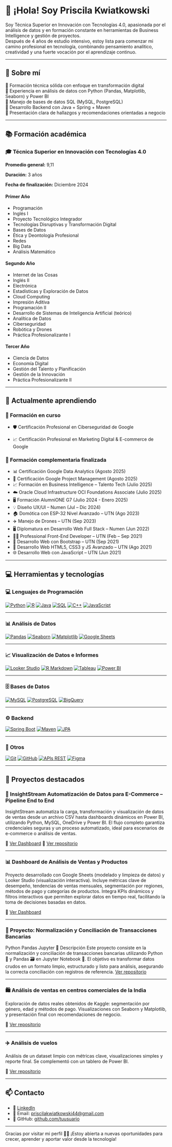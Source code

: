 # 👋 ¡Hola! Soy Priscila Kwiatkowski

Soy Técnica Superior en Innovación con Tecnologías 4.0, apasionada por el análisis de datos y en formación constante en herramientas de Business Intelligence y gestión de proyectos.  
Después de 4 años de estudio intensivo, estoy lista para comenzar mi camino profesional en tecnología, combinando pensamiento analítico, creatividad y una fuerte vocación por el aprendizaje continuo.

---

## 🚀 Sobre mí

🔹 Formación técnica sólida con enfoque en transformación digital  
🔹 Experiencia en análisis de datos con Python (Pandas, Matplotlib, Seaborn) y Power BI  
🔹 Manejo de bases de datos SQL (MySQL, PostgreSQL)  
🔹 Desarrollo Backend con Java + Spring + Maven  
🔹 Presentación clara de hallazgos y recomendaciones orientadas a negocio  

---

## 📚 Formación académica

### 🎓 **Técnica Superior en Innovación con Tecnologías 4.0**  
**Promedio general:** 9,11  

**Duración:** 3 años

**Fecha de finalización:** Diciembre 2024

#### Primer Año
- Programación
- Inglés I
- Proyecto Tecnológico Integrador
- Tecnologías Disruptivas y Transformación Digital
- Bases de Datos
- Ética y Deontología Profesional
- Redes
- Big Data
- Análisis Matemático

#### Segundo Año
- Internet de las Cosas
- Inglés II
- Electrónica
- Estadísticas y Exploración de Datos
- Cloud Computing
- Impresión Aditiva
- Programación II
- Desarrollo de Sistemas de Inteligencia Artificial (teórico)
- Analítica de Datos
- Ciberseguridad
- Robótica y Drones
- Práctica Profesionalizante I

#### Tercer Año
- Ciencia de Datos
- Economía Digital
- Gestión del Talento y Planificación
- Gestión de la Innovación
- Práctica Profesionalizante II

---

## 🌱 Actualmente aprendiendo

### 📘 Formación en curso
- 🛡️ Certificación Profesional en Ciberseguridad de Google

- 📈 Certificación Profesional en Marketing Digital & E-commerce de Google
  
### 📌 Formación complementaria finalizada
- 📊 Certificación Google Data Analytics (Agosto 2025)
- 📁 Certificación Google Project Management (Agosto 2025)
- 📈 Formación en Business Intelligence – Talento Tech (Julio 2025)
- ☁️ Oracle Cloud Infrastructure OCI Foundations Associate (Julio 2025)
- 🖥️ Formación AlumniONE G7 (Julio 2024 - Enero 2025)
- 💡 Diseño UX/UI – Numen (Jul – Dic 2024)
- 🏠 Domótica con ESP-32 Nivel Avanzado – UTN (Ago 2023)
- ✈️ Manejo de Drones – UTN (Sep 2023)
- 🖥️ Diplomatura en Desarrollo Web Full Stack – Numen (Jun 2022)
- 👩‍💻 Professional Front-End Developer – UTN (Feb – Sep 2021)
- 🧩 Desarrollo Web con Bootstrap – UTN (Sep 2021)
- 🎨 Desarrollo Web HTML5, CSS3 y JS Avanzado – UTN (Ago 2021)
- 🌐 Desarrollo Web con JavaScript – UTN (Jun 2021)
  
---

## 💻 Herramientas y tecnologías

### 💻 Lenguajes de Programación

[![Python](https://img.shields.io/badge/Python-3776AB?style=for-the-badge\&logo=python\&logoColor=white)](https://www.python.org/)
[![R](https://img.shields.io/badge/R-276DC3?style=for-the-badge\&logo=r\&logoColor=white)](https://www.r-project.org/)
[![Java](https://img.shields.io/badge/Java-007396?style=for-the-badge\&logo=java\&logoColor=white)](https://www.oracle.com/java/)
[![SQL](https://img.shields.io/badge/SQL-4479A1?style=for-the-badge\&logo=sql\&logoColor=white)](https://www.w3schools.com/sql/)
[![C++](https://img.shields.io/badge/C++-00599C?style=for-the-badge\&logo=c%2B%2B\&logoColor=white)](https://isocpp.org/)
[![JavaScript](https://img.shields.io/badge/JS-F7DF1E?style=for-the-badge\&logo=javascript\&logoColor=black)](https://developer.mozilla.org/en-US/docs/Web/JavaScript)

---

### 📊 Análisis de Datos

[![Pandas](https://img.shields.io/badge/Pandas-150458?style=for-the-badge\&logo=pandas\&logoColor=white)](https://pandas.pydata.org/)
[![Seaborn](https://img.shields.io/badge/Seaborn-4C72B0?style=for-the-badge\&logo=python\&logoColor=white)](https://seaborn.pydata.org/)
[![Matplotlib](https://img.shields.io/badge/Matplotlib-11557C?style=for-the-badge\&logo=python\&logoColor=white)](https://matplotlib.org/)
[![Google Sheets](https://img.shields.io/badge/Google_Sheets-0F9D58?style=for-the-badge\&logo=google\&logoColor=white)](https://www.google.com/sheets/about/)

---

### 📈 Visualización de Datos e Informes

[![Looker Studio](https://img.shields.io/badge/Looker_Studio-00A1F1?style=for-the-badge\&logo=google\&logoColor=white)](https://lookerstudio.google.com/)
[![R Markdown](https://img.shields.io/badge/R_Markdown-276DC3?style=for-the-badge\&logo=r\&logoColor=white)](https://rmarkdown.rstudio.com/)
[![Tableau](https://img.shields.io/badge/Tableau-E97627?style=for-the-badge\&logo=tableau\&logoColor=white)](https://www.tableau.com/)
[![Power BI](https://img.shields.io/badge/Power_BI-F2C811?style=for-the-badge\&logo=power-bi\&logoColor=black)](https://powerbi.microsoft.com/)

---

### 🗄️ Bases de Datos

[![MySQL](https://img.shields.io/badge/MySQL-4479A1?style=for-the-badge\&logo=mysql\&logoColor=white)](https://www.mysql.com/)
[![PostgreSQL](https://img.shields.io/badge/PostgreSQL-4169E1?style=for-the-badge\&logo=postgresql\&logoColor=white)](https://www.postgresql.org/)
[![BigQuery](https://img.shields.io/badge/BigQuery-4285F4?style=for-the-badge\&logo=google\&logoColor=white)](https://cloud.google.com/bigquery)

---

### ⚙️ Backend

[![Spring Boot](https://img.shields.io/badge/Spring_Boot-6DB33F?style=for-the-badge\&logo=spring\&logoColor=white)](https://spring.io/projects/spring-boot)
[![Maven](https://img.shields.io/badge/Maven-C71A36?style=for-the-badge\&logo=apachemaven\&logoColor=white)](https://maven.apache.org/)
[![JPA](https://img.shields.io/badge/JPA-FF6F61?style=for-the-badge\&logo=java\&logoColor=white)](https://jakarta.ee/specifications/persistence/)

---

### 🔧 Otros

[![Git](https://img.shields.io/badge/Git-F05032?style=for-the-badge\&logo=git\&logoColor=white)](https://git-scm.com/)
[![GitHub](https://img.shields.io/badge/GitHub-181717?style=for-the-badge\&logo=github\&logoColor=white)](https://github.com/)
[![APIs REST](https://img.shields.io/badge/APIs_REST-61DAFB?style=for-the-badge\&logo=postman\&logoColor=white)](https://www.postman.com/)
[![Figma](https://img.shields.io/badge/Figma-F24E1E?style=for-the-badge\&logo=figma\&logoColor=white)](https://www.figma.com/)

---

## 📁 Proyectos destacados

### 🧠 InsightStream Automatización de Datos para E-Commerce – **Pipeline End to End**
InsightStream automatiza la carga, transformación y visualización de datos de ventas desde un archivo CSV hasta dashboards dinámicos en Power BI, utilizando Python, MySQL, OneDrive y Power BI.
El flujo completo garantiza credenciales seguras y un proceso automatizado, ideal para escenarios de e-commerce o análisis de ventas.

🔗 [Ver Dashboard](https://app.powerbi.com/view?r=eyJrIjoiZmU5NGVmOTAtNjMyMi00Y2FiLTk5ZGYtYzVlOGE5YzE1YjcyIiwidCI6IjIzNzc0NzJlLTgwMDQtNDY0OC04NDU2LWJkOTY4N2FmYTE1MCIsImMiOjR9)
🔗 [Ver repositorio](https://github.com/Priska-87/InsightStream)

---

### 📊 Dashboard de Análisis de Ventas y Productos
Proyecto desarrollado con Google Sheets (modelado y limpieza de datos) y Looker Studio (visualización interactiva).
Incluye métricas clave de desempeño, tendencias de ventas mensuales, segmentación por regiones, métodos de pago y categorías de productos.
Integra KPIs dinámicos y filtros interactivos que permiten explorar datos en tiempo real, facilitando la toma de decisiones basadas en datos.

🔗 [Ver Dashboard](https://lookerstudio.google.com/reporting/9323186c-5a61-42aa-851f-97601edf41b7)

---

### 💼 Proyecto: Normalización y Conciliación de Transacciones Bancarias
Python Pandas Jupyter
📌 Descripción
Este proyecto consiste en la normalización y conciliación de transacciones bancarias utilizando Python 🐍 y Pandas 🗃️ en Jupyter Notebook 📓. El objetivo es transformar datos crudos en un formato limpio, estructurado y listo para análisis, asegurando la correcta conciliación con registros de referencia.
[Ver repositorio](https://github.com/Priska-87/Proyecto-de-Normalizacion-y-Conciliacion-de-Transacciones-Bancarias)
 
---

### 🛍️ Análisis de ventas en centros comerciales de la India  
Exploración de datos reales obtenidos de Kaggle: segmentación por género, edad y métodos de pago. Visualizaciones con Seaborn y Matplotlib, y presentación final con recomendaciones de negocio.

🔗 [Ver repositorio](https://github.com/Priska-87/india-mall-sales-analysis)

---

### ✈️ Análisis de vuelos  
Análisis de un dataset limpio con métricas clave, visualizaciones simples y reporte final. Se complementó con un tablero de Power BI.

🔗 [Ver repositorio](https://github.com/Priska-87/Analisis-de-vuelos)

---

## 📫 Contacto

- 💼 [LinkedIn](https://www.linkedin.com/in/priscila-kwiatkowski/)
- 📧 Email: priscilakwiatkowski44@gmail.com
- 📂 GitHub: [github.com/tuusuario](https://github.com/Priska-87)

---

Gracias por visitar mi perfil 👩‍💻 ¡Estoy abierta a nuevas oportunidades para crecer, aprender y aportar valor desde la tecnología!
